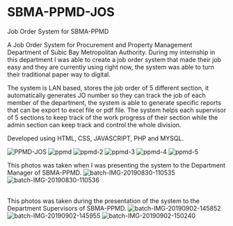 # SBMA-PPMD-JOS
Job Order System for SBMA-PPMD

A Job Order System for Procurement and Property Management Department of Subic Bay Metropolitan Authority. During my internship in this department I was able to create a job order system that made their job easy and they are currently using right now, the system was able to turn their traditional paper way to digital.

The system is LAN based, stores the job order of 5 different section, it automatically generates JO number so they can track the job of each member of the department, the system is able to generate specific reports that can be export to excel file or pdf file. The system helps each supervisor of 5 sections to keep track of the work progress of their section while the admin section can keep track and control the whole division.

Developed using HTML, CSS, JAVASCRIPT, PHP and MYSQL.

<img src="https://i.ibb.co/8cvnNpp/PPMD-JOS.png" alt="PPMD-JOS" border="0">
<img src="https://i.ibb.co/mF2yprL/ppmd.png" alt="ppmd" border="0">
<img src="https://i.ibb.co/ZLLr8q7/ppmd-2.png" alt="ppmd-2" border="0">
<img src="https://i.ibb.co/qL6QHv1/ppmd-3.png" alt="ppmd-3" border="0">
<img src="https://i.ibb.co/frM3LTv/ppmd-4.png" alt="ppmd-4" border="0">
<img src="https://i.ibb.co/s3DVGkW/ppmd-5.png" alt="ppmd-5" border="0">

<br>

This photos was taken when I was presenting the system to the Department Manager of SBMA-PPMD.
<img src="https://i.ibb.co/YtJ30Vz/batch-IMG-20190830-110535.jpg" alt="batch-IMG-20190830-110535" border="0">
<img src="https://i.ibb.co/QpSkqHT/batch-IMG-20190830-110536.jpg" alt="batch-IMG-20190830-110536" border="0">


<br>
This photos was taken during the presentation of the system to the Department Supervisors of SBMA-PPMD.
<img src="https://i.ibb.co/G0tsMc1/batch-IMG-20190902-145852.jpg" alt="batch-IMG-20190902-145852" border="0">
<img src="https://i.ibb.co/Dtcdr2J/batch-IMG-20190902-145955.jpg" alt="batch-IMG-20190902-145955" border="0">
<img src="https://i.ibb.co/CbrcM8w/batch-IMG-20190902-150240.jpg" alt="batch-IMG-20190902-150240" border="0">
